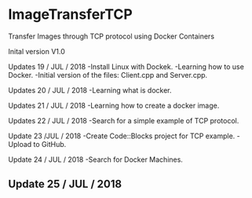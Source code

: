 # ImageTransferTCP
Transfer Images through TCP protocol using Docker Containers

Inital version V1.0

Updates 19 / JUL / 2018
-Install Linux with Dockek.
-Learning how to use Docker.
-Initial version of the files: Client.cpp and Server.cpp.

Updates 20 / JUL / 2018
-Learning what is docker.

Updates 21 / JUL / 2018
-Learning how to create a docker image.

Updates 22 / JUL / 2018
-Search for a simple example of TCP protocol.

Update 23 /JUL / 2018
-Create Code::Blocks project for TCP example.
-Upload to GitHub.

Update 24 / JUL / 2018
-Search for Docker Machines.

Update 25 / JUL / 2018
-
